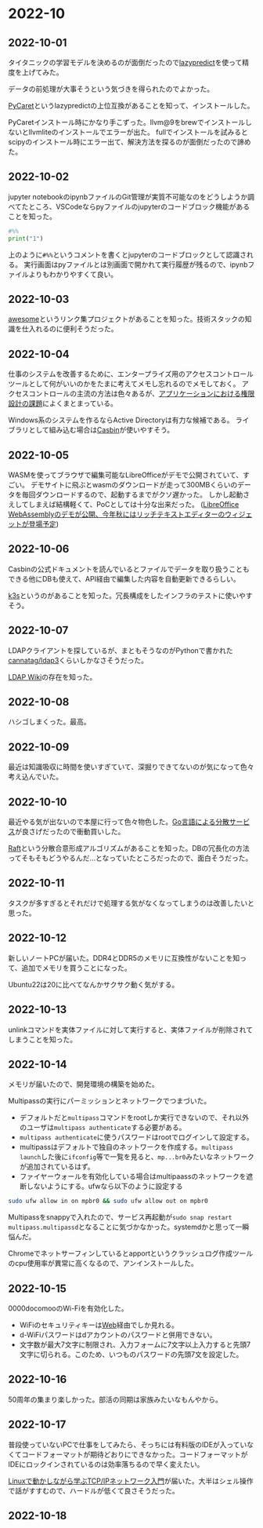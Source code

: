 # 2022-10

## 2022-10-01

タイタニックの学習モデルを決めるのが面倒だったので[lazypredict](https://github.com/shankarpandala/lazypredict)を使って精度を上げてみた。

データの前処理が大事そうという気づきを得られたのでよかった。

[PyCaret](https://github.com/pycaret/pycaret)というlazypredictの上位互換があることを知って、インストールした。

PyCaretインストール時にかなり手こずった。llvm@9をbrewでインストールしないとllvmliteのインストールでエラーが出た。
fullでインストールを試みるとscipyのインストール時にエラー出て、解決方法を探るのが面倒だったので諦めた。

## 2022-10-02

jupyter notebookのipynbファイルのGit管理が実質不可能なのをどうしようか調べてたところ、VSCodeならpyファイルのjupyterのコードブロック機能があることを知った。
```python
#%%
print("1")
```
上のように`#%%`というコメントを書くとjupyterのコードブロックとして認識される。
実行画面はpyファイルとは別画面で開かれて実行履歴が残るので、ipynbファイルよりもわかりやすくて良い。

## 2022-10-03

[awesome](https://github.com/sindresorhus/awesome)というリンク集プロジェクトがあることを知った。技術スタックの知識を仕入れるのに便利そうだった。

## 2022-10-04

仕事のシステムを改善するために、エンタープライズ用のアクセスコントロールツールとして何がいいのかをたまに考えてメモし忘れるのでメモしておく。
アクセスコントロールの主流の方法は色々あるが、[アプリケーションにおける権限設計の課題](https://kenfdev.hateblo.jp/entry/2020/01/13/115032)によくまとまっている。

Windows系のシステムを作るならActive Directoryは有力な候補である。
ライブラリとして組み込む場合は[Casbin](https://github.com/casbin/casbin)が使いやすそう。

## 2022-10-05

WASMを使ってブラウザで編集可能なLibreOfficeがデモで公開されていて、すごい。
デモサイトに飛ぶとwasmのダウンロードが走って300MBくらいのデータを毎回ダウンロードするので、起動するまでがクソ遅かった。
しかし起動さえしてしまえば結構軽くて、PoCとしては十分な出来だった。
([LibreOffice WebAssemblyのデモが公開、今年秋にはリッチテキストエディターのウィジェットが登場予定](https://www.publickey1.jp/blog/22/libreoffice_webassembly.html))

## 2022-10-06

Casbinの公式ドキュメントを読んでいるとファイルでデータを取り扱うこともできる他にDBも使えて、API経由で編集した内容を自動更新できるらしい。

[k3s](https://github.com/k3s-io/k3s)というのがあることを知った。冗長構成をしたインフラのテストに使いやすそう。

## 2022-10-07

LDAPクライアントを探しているが、まともそうなのがPythonで書かれた[cannatag/ldap3](https://github.com/cannatag/ldap3)くらいしかなさそうだった。

[LDAP Wiki](https://ldapwiki.com/wiki/LDAP)の存在を知った。

## 2022-10-08

ハシゴしまくった。最高。

## 2022-10-09

最近は知識吸収に時間を使いすぎていて、深掘りできてないのが気になって色々考え込んでいた。

## 2022-10-10

最近やる気が出ないので本屋に行って色々物色した。[Go言語による分散サービス](https://www.oreilly.co.jp/books/9784873119977/)が良さげだったので衝動買いした。

[Raft](https://raft.github.io/)という分散合意形成アルゴリズムがあることを知った。DBの冗長化の方法ってそもそもどうやるんだ...となっていたところだったので、面白そうだった。

## 2022-10-11

タスクが多すぎるとそれだけで処理する気がなくなってしまうのは改善したいと思った。

## 2022-10-12

新しいノートPCが届いた。DDR4とDDR5のメモリに互換性がないことを知って、追加でメモリを買うことになった。

Ubuntu22は20に比べてなんかサクサク動く気がする。

## 2022-10-13

unlinkコマンドを実体ファイルに対して実行すると、実体ファイルが削除されてしまうことを知った。

## 2022-10-14

メモリが届いたので、開発環境の構築を始めた。

Multipassの実行にパーミッションとネットワークでつまづいた。

- デフォルトだと`multipass`コマンドをrootしか実行できないので、それ以外のユーザは`multipass authenticate`する必要がある。
- `multipass authenticate`に使うパスワードはrootでログインして設定する。
- multipassはデフォルトで独自のネットワークを作成する。`multipass launch`した後に`ifconfig`等で一覧を見ると、`mp...br0`みたいなネットワークが追加されているはず。
- ファイヤーウォールを有効化している場合はmultipaassのネットワークを遮断しないようにする。ufwなら以下のように設定する
```sh
sudo ufw allow in on mpbr0 && sudo ufw allow out on mpbr0  
```

Multipassをsnappyで入れたので、サービス再起動が`sudo snap restart multipass.multipassd`となることに気づかなかった。systemdかと思って一瞬悩んだ。

Chromeでネットサーフィンしているとapportというクラッシュログ作成ツールのcpu使用率が異常に高くなるので、アンインストールした。

## 2022-10-15 

0000docomooのWi-Fiを有効化した。

- WiFiのセキュリティキーは[Web](https://wifi.smt.docomo.ne.jp/cgi7/memberpwdedt?alc_bkup_webid=OLT0000001&alc_bkup_time=0)経由でしか見れる。
- d-WiFiパスワードはdアカウントのパスワードと併用できない。
- 文字数が最大7文字に制限され、入力フォームに7文字以上入力すると先頭7文字に切られる。このため、いつものパスワードの先頭7文を設定した。

## 2022-10-16

50周年の集まり楽しかった。部活の同期は家族みたいなもんやから。

## 2022-10-17

普段使っていないPCで仕事をしてみたら、そっちには有料版のIDEが入っていなくてコードフォーマットが期待どおりにできなかった。コードフォーマットがIDEにロックインされているのは効率落ちるので早く変えたい。

[Linuxで動かしながら学ぶTCP/IPネットワーク入門](https://www.amazon.co.jp/Linux%E3%81%A7%E5%8B%95%E3%81%8B%E3%81%97%E3%81%AA%E3%81%8C%E3%82%89%E5%AD%A6%E3%81%B6TCP-IP%E3%83%8D%E3%83%83%E3%83%88%E3%83%AF%E3%83%BC%E3%82%AF%E5%85%A5%E9%96%80-%E3%82%82%E3%81%BF%E3%81%98%E3%81%82%E3%82%81-ebook/dp/B085BG8CH5)が届いた。大半はシェル操作で話がすすむので、ハードルが低くて良さそうだった。

## 2022-10-18
